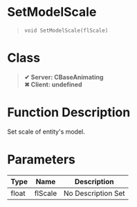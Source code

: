 # SetModelScale
> `void SetModelScale(flScale)`
# Class
> __✔ Server: CBaseAnimating__  
> __✖ Client: undefined__  
# Function Description
Set scale of entity's model.
# Parameters
Type|Name|Description
--|--|--
float|flScale|No Description Set

